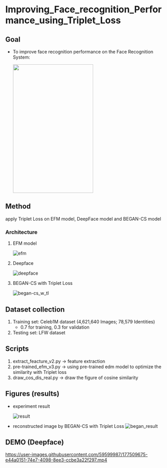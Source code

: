 # Improving_Face_recognition_Performance_using_Triplet_Loss
## Goal
- To improve face recognition performance on the Face Recognition System:
	
	<img src="https://user-images.githubusercontent.com/59599987/177505876-4192e688-9c21-4dd5-8959-431fa8baa21e.jpg" width="250" height="400">

## Method
apply Triplet Loss on EFM model, DeepFace model and BEGAN-CS model

### Architecture
1. EFM model

	![efm](https://user-images.githubusercontent.com/59599987/177505602-92ff03c8-686b-454a-894c-af24f7dd1dde.png)

2. Deepface

	![deepface](https://user-images.githubusercontent.com/59599987/177505640-bb750da7-50d8-4424-8f3e-608fdfff5da3.png)

3. BEGAN-CS with Triplet Loss

	![began-cs_w_tl](https://user-images.githubusercontent.com/59599987/177505679-8271a5b6-53e9-4469-ba6a-fcab462710c5.png)

## Dataset collection
1. Training set: Celeb1M dataset (4,621,640 Images; 78,579 Identities)
	- 0.7 for training, 0.3 for validation
2. Testing set: LFW dataset

## Scripts
1. extract_feacture_v2.py -> feature extraction
2. pre-trained_efm_v3.py -> using pre-trained edm model to optimize the similarity with Triplet loss
3. draw_cos_dis_real.py -> draw the figure of cosine similarity

## Figures (results)
- experiment result

	![result](https://user-images.githubusercontent.com/59599987/177505842-11d9abc1-3d6b-43ec-b4e8-8128168559da.png)

- reconstructed image by BEGAN-CS with Triplet Loss
![began_result](https://user-images.githubusercontent.com/59599987/177505790-deeddef0-29cd-472b-b2a7-f83514bd3ae0.png)


## DEMO (Deepface)

https://user-images.githubusercontent.com/59599987/177509675-e44a0151-74e7-4098-8ee3-ccbe3a22f297.mp4

